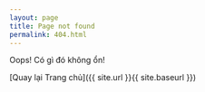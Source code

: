 ```yaml
---
layout: page
title: Page not found
permalink: 404.html
---
```


Oops! Có gì đó không ổn!  

[Quay lại Trang chủ]({{ site.url }}{{ site.baseurl }})
